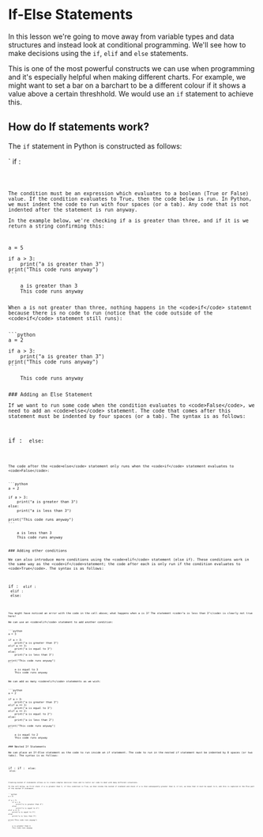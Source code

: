 
# If-Else Statements

In this lesson we're going to move away from variable types and data structures and instead look at conditional programming. We'll see how to make decisions using the <code>if</code>, <code>elif</code> and <code>else</code> statements.

This is one of the most powerful constructs we can use when programming and it's especially helpful when making different charts. For example, we might want to set a bar on a barchart to be a different colour if it shows a value above a certain threshhold. We would use an <code>if</code> statement to achieve this.

## How do If statements work?

The <code>if</code> statement in Python is constructed as follows:

`
if <condition>:
    <code to run>
````

The condition must be an expression which evaluates to a boolean (True or False) value. If the condition evaluates to True, then the code below is run. In Python, we must indent the code to run with four spaces (or a tab). Any code that is not indented after the statement is run anyway.

In the example below, we're checking if a is greater than three, and if it is we return a string confirming this:



a = 5

if a > 3:
    print("a is greater than 3")
print("This code runs anyway")
```

    a is greater than 3
    This code runs anyway
    

When a is not greater than three, nothing happens in the <code>if</code> statemnt because there is no code to run (notice that the code outside of the <code>if</code> statement still runs):


```python
a = 2

if a > 3:
    print("a is greater than 3")
print("This code runs anyway")
```

    This code runs anyway
    

### Adding an Else Statement

If we want to run some code when the condition evaluates to <code>False</code>, we need to add an <code>else</code> statement. The code that comes after this statement must be indented by four spaces (or a tab). The syntax is as follows:
````
if <condition>:
    <code to run>
else:
    <code which runs when if condition is False>
````

The code after the <code>else</code> statement only runs when the <code>if</code> statement evaluates to <code>False</code>:


```python
a = 2

if a > 3:
    print("a is greater than 3")
else:
    print("a is less than 3")
    
print("This code runs anyway")
```

    a is less than 3
    This code runs anyway
    

### Adding other conditions

We can also introduce more conditions using the <code>elif</code> statement (else if). These conditions work in the same way as the <code>if</code>statement; the code after each is only run if the condition evaluates to <code>True</code>. The syntax is as follows:
````
if <condition>:
    <code to run>
elif <other condition>:
    <different code to run>
elif <another condition>:
    <another piece of code>
else:
    <code which runs when all other conditions are False>
````

You might have noticed an error with the code in the cell above; what happens when a is 3? The statement <code>"a is less than 3"</code> is clearly not true here! 

We can use an <code>elif</code> statement to add another condition:


```python
a = 3

if a > 3:
    print("a is greater than 3")
elif a == 3:
    print("a is equal to 3")
else:
    print("a is less than 3")
    
print("This code runs anyway")
```

    a is equal to 3
    This code runs anyway
    

We can add as many <code>elif</code> statements as we wish:


```python
a = 2

if a > 3:
    print("a is greater than 3")
elif a == 3:
    print("a is equal to 3")
elif a == 2:
    print("a is equal to 2")
else:
    print("a is less than 2")
    
print("This code runs anyway")
```

    a is equal to 2
    This code runs anyway
    

### Nested If Statements

We can place an If-Else statement as the code to run inside an if statement. The code to run in the nested if statement must be indented by 8 spaces (or two tabs). The syntax is as follows:

````
if <condition>:
    if <condition>:
        <code to run>
    else:
        <code to run if the nested if statement is False>
else:
    <code to run if the first if statement is False>
````

Creating nested if statements allows us to create complex decision trees and to tailor our code to deal with many different situations.

In the cell below, we first check if a is greater than 3, if this condition is True, we then invoke the nested if statment and check if a is then subsequently greater than 4; if not, we know that it must be equal to 4, and this is captured in the Else part of the nested If statement.


```python
a = 6

if a > 3:
    if a > 4:
        print("a is greater than 4")
    else:
        print("a is equal to 4")
elif a == 3:
    print("a is equal to 3")
else:
    print("a is less than 3")
    
print("This code runs anyway")
```

    a is greater than 4
    This code runs anyway
    

